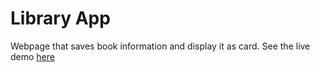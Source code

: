 # Library App
Webpage that saves book information and display it as card.
See the live demo [here](https://wilam1.github.io/Library/)
